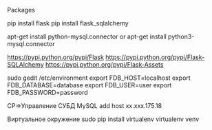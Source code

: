 Packages

pip install flask
pip install flask_sqlalchemy


apt-get install python-mysql.connector
or
apt-get install python3-mysql.connector


https://pypi.python.org/pypi/Flask
https://pypi.python.org/pypi/Flask-SQLAlchemy
https://pypi.python.org/pypi/Flask-Assets


sudo gedit /etc/environment
export FDB_HOST=localhost
export FDB_DATABASE=database
export FDB_USER=user
export FDB_PASSWORD=password

CP=>Управление СУБД MySQL
add host xx.xxx.175.18


Виртуальное окружение
sudo pip install virtualenv
virtualenv venv